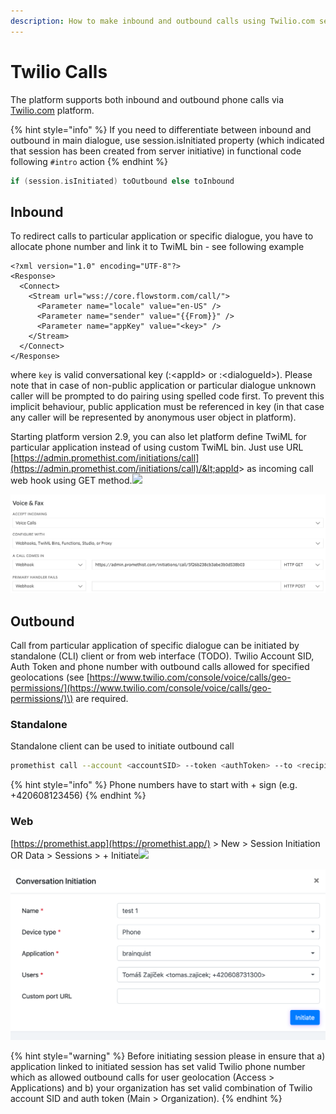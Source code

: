 ```yaml
---
description: How to make inbound and outbound calls using Twilio.com service.
---
```


# Twilio Calls

The platform supports both inbound and outbound phone calls via [Twilio.com](http://twilio.com/) platform.

{% hint style="info" %}
If you need to differentiate between inbound and outbound in main dialogue, use session.isInitiated property \(which indicated that session has been created from server initiative\) in functional code following `#intro` action
{% endhint %}

```kotlin
if (session.isInitiated) toOutbound else toInbound
```

## Inbound

To redirect calls to particular application or specific dialogue, you have to allocate phone number and link it to TwiML bin - see following example

```markup
<?xml version="1.0" encoding="UTF-8"?>
<Response>
  <Connect>
    <Stream url="wss://core.flowstorm.com/call/">
      <Parameter name="locale" value="en-US" />
      <Parameter name="sender" value="{{From}}" />
      <Parameter name="appKey" value="<key>" />
    </Stream>
  </Connect>
</Response>
```

where `key` is valid conversational key \(:&lt;appId&gt; or :&lt;dialogueId&gt;\). Please note that in case of non-public application or particular dialogue unknown caller will be prompted to do pairing using spelled code first. To prevent this implicit behaviour, public application must be referenced in key \(in that case any caller will be represented by anonymous user object in platform\).

Starting platform version 2.9, you can also let platform define TwiML for particular application instead of using custom TwiML bin. Just use URL [https://admin.promethist.com/initiations/call](https://admin.promethist.com/initiations/call)/&lt;appId&gt; as incoming call web hook using GET method.![](blob:https://promethistai.atlassian.net/ca625d8c-7b9e-4a63-b429-892494b94f81#media-blob-url=true&id=4c3aeba5-02fb-43bf-a520-19e699388d86&collection=contentId-834109451&contextId=834109451&mimeType=image%2Fpng&name=image-20200914-094705.png&size=86037&width=1114&height=350)

![](../../.gitbook/assets/image%20%2816%29.png)

## Outbound

Call from particular application of specific dialogue can be initiated by standalone \(CLI\) client or from web interface \(TODO\). Twilio Account SID, Auth Token and phone number with outbound calls allowed for specified geolocations \(see [https://www.twilio.com/console/voice/calls/geo-permissions/](https://www.twilio.com/console/voice/calls/geo-permissions/)\) are required.

### Standalone

Standalone client can be used to initiate outbound call

```bash
promethist call --account <accountSID> --token <authToken> --to <recipientPhoneNumber> --from <callerPhoneNumber> --key <key>
```

{% hint style="info" %}
Phone numbers have to start with + sign \(e.g. +420608123456\)
{% endhint %}

### Web

[https://promethist.app](https://promethist.app/) &gt; New &gt; Session Initiation OR Data &gt; Sessions &gt; + Initiate![](blob:https://promethistai.atlassian.net/f8d6bbd9-053a-4cc2-b260-ab62a9ee4c9a#media-blob-url=true&id=ad263248-c80b-4fe2-bfe3-f16da61118c5&collection=contentId-834109451&contextId=834109451&mimeType=image%2Fpng&name=image-20200912-135646.png&size=81019&width=794&height=431)

![](../../.gitbook/assets/image%20%2817%29.png)

{% hint style="warning" %}
Before initiating session please in ensure that a\) application linked to initiated session has set valid Twilio phone number which as allowed outbound calls for user geolocation \(Access &gt; Applications\) and b\) your organization has set valid combination of Twilio account SID and auth token \(Main &gt; Organization\).
{% endhint %}

